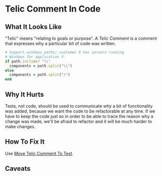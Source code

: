 # Telic Comment In Code

## What It Looks Like

"Telic" means "relating to goals or purpose". A *Telic Comment* is a comment that expresses why a particular
bit of code was written.

```ruby
# Support windows paths; customer X has servers running
# Windows for application Y.
if path.include? "\\"
  components = path.split("\\")
else
  components = path.split("/")
end
```

## Why It Hurts

Tests, not code, should be used to communicate *why* a bit of functionality was added, because we want the code to
be refactorable at any time. If we have to keep the code just so in order to be able to trace the reason why a change
was made, we'll be afraid to refactor and it will be much harder to make changes.

## How To Fix It

Use [Move Telic Comment To Test](../refactorings/move-telic-comment-to-test.md).

## Caveats
